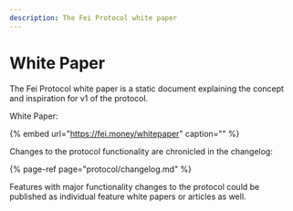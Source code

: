 ```yaml
---
description: The Fei Protocol white paper
---
```


# White Paper

The Fei Protocol white paper is a static document explaining the concept and inspiration for v1 of the protocol.

White Paper:

{% embed url="https://fei.money/whitepaper" caption="" %}

Changes to the protocol functionality are chronicled in the changelog:

{% page-ref page="protocol/changelog.md" %}

Features with major functionality changes to the protocol could be published as individual feature white papers or articles as well.

